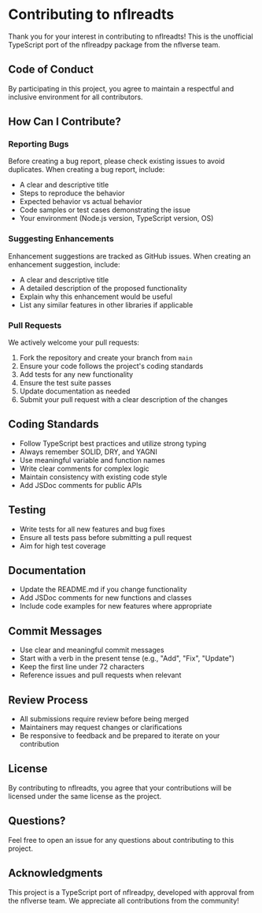 # Contributing to nflreadts

Thank you for your interest in contributing to nflreadts! This is the unofficial TypeScript port of the nflreadpy package from the nflverse team.

## Code of Conduct

By participating in this project, you agree to maintain a respectful and inclusive environment for all contributors.

## How Can I Contribute?

### Reporting Bugs

Before creating a bug report, please check existing issues to avoid duplicates. When creating a bug report, include:

- A clear and descriptive title
- Steps to reproduce the behavior
- Expected behavior vs actual behavior
- Code samples or test cases demonstrating the issue
- Your environment (Node.js version, TypeScript version, OS)

### Suggesting Enhancements

Enhancement suggestions are tracked as GitHub issues. When creating an enhancement suggestion, include:

- A clear and descriptive title
- A detailed description of the proposed functionality
- Explain why this enhancement would be useful
- List any similar features in other libraries if applicable

### Pull Requests

We actively welcome your pull requests:

1. Fork the repository and create your branch from `main`
2. Ensure your code follows the project's coding standards
3. Add tests for any new functionality
4. Ensure the test suite passes
5. Update documentation as needed
6. Submit your pull request with a clear description of the changes

## Coding Standards

- Follow TypeScript best practices and utilize strong typing
- Always remember SOLID, DRY, and YAGNI
- Use meaningful variable and function names
- Write clear comments for complex logic
- Maintain consistency with existing code style
- Add JSDoc comments for public APIs

## Testing

- Write tests for all new features and bug fixes
- Ensure all tests pass before submitting a pull request
- Aim for high test coverage

## Documentation

- Update the README.md if you change functionality
- Add JSDoc comments for new functions and classes
- Include code examples for new features where appropriate

## Commit Messages

- Use clear and meaningful commit messages
- Start with a verb in the present tense (e.g., "Add", "Fix", "Update")
- Keep the first line under 72 characters
- Reference issues and pull requests when relevant

## Review Process

- All submissions require review before being merged
- Maintainers may request changes or clarifications
- Be responsive to feedback and be prepared to iterate on your contribution

## License

By contributing to nflreadts, you agree that your contributions will be licensed under the same license as the project.

## Questions?

Feel free to open an issue for any questions about contributing to this project.

## Acknowledgments

This project is a TypeScript port of nflreadpy, developed with approval from the nflverse team. We appreciate all contributions from the community!
